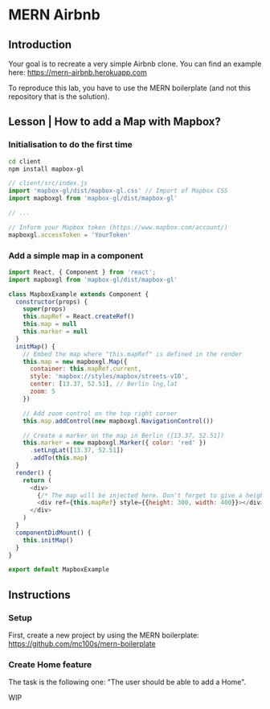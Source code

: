 # MERN Airbnb

## Introduction

Your goal is to recreate a very simple Airbnb clone. You can find an example here: https://mern-airbnb.herokuapp.com

To reproduce this lab, you have to use the MERN boilerplate (and not this repository that is the solution).


## Lesson | How to add a Map with Mapbox?

### Initialisation to do the first time

```sh
cd client
npm install mapbox-gl
```

```js
// client/src/index.js
import 'mapbox-gl/dist/mapbox-gl.css' // Import of Mapbox CSS
import mapboxgl from 'mapbox-gl/dist/mapbox-gl'

// ...

// Inform your Mapbox token (https://www.mapbox.com/account/)
mapboxgl.accessToken = 'YourToken'
```

### Add a simple map in a component

```js
import React, { Component } from 'react';
import mapboxgl from 'mapbox-gl/dist/mapbox-gl'

class MapboxExample extends Component {
  constructor(props) {
    super(props)
    this.mapRef = React.createRef()
    this.map = null
    this.marker = null
  }
  initMap() {
    // Embed the map where "this.mapRef" is defined in the render
    this.map = new mapboxgl.Map({
      container: this.mapRef.current,
      style: 'mapbox://styles/mapbox/streets-v10',
      center: [13.37, 52.51], // Berlin lng,lat
      zoom: 5
    })

    // Add zoom control on the top right corner
    this.map.addControl(new mapboxgl.NavigationControl())

    // Create a marker on the map in Berlin ([13.37, 52.51])
    this.marker = new mapboxgl.Marker({ color: 'red' })
      .setLngLat([13.37, 52.51])
      .addTo(this.map)
  }
  render() {
    return (
      <div>
        {/* The map will be injected here. Don't forget to give a height! */}
        <div ref={this.mapRef} style={{height: 300, width: 400}}></div>
      </div>
    )
  }
  componentDidMount() {
    this.initMap()
  }
}

export default MapboxExample
```


## Instructions

### Setup

First, create a new project by using the MERN boilerplate: https://github.com/mc100s/mern-boilerplate

### Create Home feature

The task is the following one: "The user should be able to add a Home".

WIP